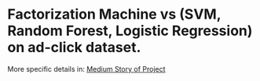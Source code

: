 # Factorization Machine vs (SVM, Random Forest, Logistic Regression) on ad-click dataset.

More specific details in:
[Medium Story of Project](https://medium.com/@aliiiqbp/factorization-machine-vs-svm-random-forest-logistic-regression-on-ad-click-dataset-2a4987598eaf "Named link title")
